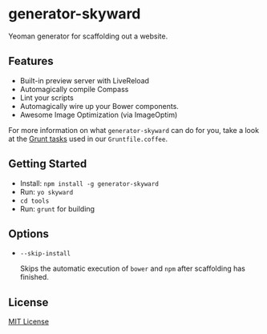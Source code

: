 generator-skyward
=================

Yeoman generator for scaffolding out a website.

## Features

* Built-in preview server with LiveReload
* Automagically compile Compass
* Lint your scripts
* Automagically wire up your Bower components.
* Awesome Image Optimization (via ImageOptim)

For more information on what `generator-skyward` can do for you, take a look at the [Grunt tasks](https://github.com/hideki-a/generator-skyward/blob/master/app/templates/Gruntfile.coffee) used in our `Gruntfile.coffee`.

## Getting Started

- Install: `npm install -g generator-skyward`
- Run: `yo skyward`
- `cd tools`
- Run: `grunt` for building

## Options

* `--skip-install`

  Skips the automatic execution of `bower` and `npm` after scaffolding has finished.

## License

[MIT License](http://en.wikipedia.org/wiki/MIT_License)
